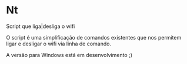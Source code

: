 # Nt
Script que liga|desliga o wifi

  O script é uma simplificação de comandos existentes que nos permitem ligar e desligar o wifi via linha de comando. 
  
A versão para Windows está em desenvolvimento ;)
